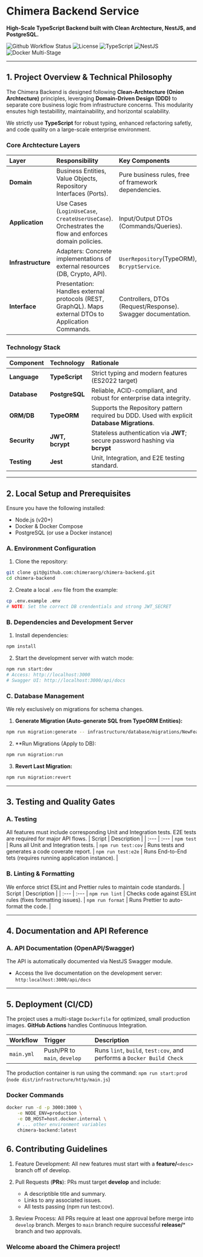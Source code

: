 # Chimera Backend Service

**High-Scale TypeScript Backend built with Clean Archtecture, NestJS, and PostgreSQL.**

![Github Workflow Status](https://github.com/OWNER/REPOSITORY/actions/workflows/main.yml/badge.svg)
![License](https://img.shields.io/badge/License-UNLICENSED-red)
![TypeScript](https://img.shields.io/badge/Typescript-5.x-blue)
![NestJS](https://img.shields.io/badge/NestJS-10.x-red)
![Docker Multi-Stage](https://img.shields.io/badge/Docker-Multi--Stage-informational)

---

## 1. Project Overview & Technical Philosophy

The Chimera Backend is designed following **Clean-Archtecture (Onion Archtecture)** principles, leveraging **Domain-Driven Design (DDD)** to separate core business logic from infrastructure concerns. This modularity ensutes high testabillity, maintainability, and horizontal scalability.

We strictly use **TypeScript** for robust typing, enhanced refactoring safetly, and code quality on a large-scale enterprise environment.

### Core Archtecture Layers
| Layer | Responsibility | Key Components | 
| :--- | :--- | :--- |
|**Domain** | Business Entities, Value Objects, Repository Interfaces (Ports). | Pure business rules, free of framework dependencies. |
|**Application** | Use Cases (`LoginUseCase`, `CreateUserUseCase`). Orchestrates the flow and enforces domain policies. | Input/Output DTOs (Commands/Queries). |
| **Infrastructure** | Adapters: Concrete implementations of external resources (DB, Crypto, API). | `UserRepository`(TypeORM), `BcryptService`. |
| **Interface** | Presentation: Handles external protocols (REST, GraphQL). Maps external DTOs to Application Commands. | Controllers, DTOs (Request/Response). Swagger documentation. |

### Technology Stack
| Component | Technology | Rationale |
|    :---   |    :---    |    :---   |
| **Language** | **TypeScript** | Strict typing and modern features (ES2022 target) |
| **Database** | **PostgreSQL** | Reliable, ACID-compliant, and robust for enterprise data integrity. |
| **ORM/DB** | **TypeORM** | Supports the Repository pattern required bu DDD. Used with explicit **Database Migrations**.
| **Security** | **JWT, bcrypt** | Stateless authentication via **JWT**; secure password hashing via **bcrypt** |
| **Testing** | **Jest** | Unit, Integration, and E2E testing standard. |

---

## 2. Local Setup and Prerequisites

Ensure you have the following installed:
 * Node.js (v20+)
 * Docker & Docker Compose
 * PostgreSQL (or use a Docker instance)

### A. Environment Configuration

1. Clone the repository:
```bash
git clone git@github.com:chimeraorg/chimera-backend.git
cd chimera-backend
```

2. Create a local `.env` file from the example:
```bash
cp .env.example .env
# NOTE: Set the correct DB crendentials and strong JWT_SECRET
```

### B. Dependencies and Development Server

1. Install dependencies: 
```bash
npm install
```

2. Start the development server with watch mode:
```bash
npm run start:dev
# Access: http://localhost:3000
# Swagger UI: http://localhost:3000/api/docs
```

### C. Database Management

We rely exclusively on migrations for schema changes.

1. **Generate Migration (Auto-generate SQL from TypeORM Entities):**
```bash
npm run migration:generate -- infrastructure/database/migrations/NewFeatureSchema
```

2. **Run Migrations (Apply to DB):
```bash
npm run migration:run
```

3. **Revert Last Migration:**
```bash
npm run migration:revert
```

---

## 3. Testing and Quality Gates


### A. Testing

All features must include corresponding Unit and Integration tests. E2E tests are required for major API flows.
| Script | Description |
| :--- | :--- |
`npm test` | Runs all Unit and Integration tests. |
`npm run test:cov` | Runs tests and generates a code coverate report. |
`npm run test:e2e` | Runs End-to-End tets (requires running application instance). |

### B. Linting & Formatting

We enforce strict ESLint and Prettier rules to maintain code standards.
| Script | Description |
| :--- | :--- |
`npm run lint` | Checks code against ESLint rules (fixes formatting issues). |
`npm run format` | Runs Prettier to auto-format the code. |

---

## 4. Documentation and API Reference

### A. API Documentation (OpenAPI/Swagger)

The API is automatically documented via NestJS Swagger module.

* Access the live documentation on the development server: `http:localhost:3000/api/docs`

---

## 5. Deployment (CI/CD)

The project uses a multi-stage `Dockerfile` for optimized, small production images. **GitHub Actions** handles Continuous Integration.

| Workflow | Trigger | Description |
| :--- | :--- | :--- |
|`main.yml` | Push/PR to `main`, `develop` | Runs `lint`, `build`, `test:cov`, and performs a `Docker Build Check`

The production container is run using the command: `npm run start:prod` (`node dist/infrastructure/http/main.js`)

### Docker Commands

```bash
docker run -d -p 3000:3000 \
    -e NODE_ENV=production \
    -e DB_HOST=host.docker.internal \
    # ... other environment variables
    chimera-backend:latest
```

## 6. Contributing Guidelines

1. Feature Development: All new features must start with a **feature/**`<desc>` branch off of develop.

2. Pull Requests (**PRs**): PRs must target **develop** and include:

    * A descriptible title and summary.
    * Links to any associated issues.
    * All tests passing (npm run test:cov).

3. Review Process: All PRs require at least one approval before merge into `develop` branch. Merges to `main` branch require successful **release/*** branch and two approvals.

### **Welcome aboard the Chimera project!**
